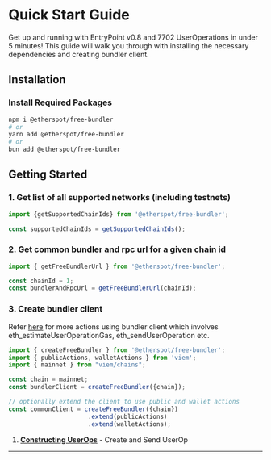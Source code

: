 # Quick Start Guide

Get up and running with EntryPoint v0.8 and 7702 UserOperations in under 5 minutes! This guide will walk you through with installing the necessary dependencies and creating bundler client.

## Installation

### Install Required Packages

```bash
npm i @etherspot/free-bundler
# or
yarn add @etherspot/free-bundler
# or
bun add @etherspot/free-bundler
```

## Getting Started

### 1. Get list of all supported networks (including testnets)
```typescript
import {getSupportedChainIds} from '@etherspot/free-bundler';

const supportedChainIds = getSupportedChainIds();
```

### 2. Get common bundler and rpc url for a given chain id
```typescript
import { getFreeBundlerUrl } from '@etherspot/free-bundler';

const chainId = 1;
const bundlerAndRpcUrl = getFreeBundlerUrl(chainId);
```

### 3. Create bundler client
Refer [here](https://viem.sh/account-abstraction/actions/bundler/estimateUserOperationGas) for more actions using bundler client which involves eth_estimateUserOperationGas, eth_sendUserOperation etc.
```typescript
import { createFreeBundler } from '@etherspot/free-bundler';
import { publicActions, walletActions } from 'viem';
import { mainnet } from "viem/chains";

const chain = mainnet;
const bundlerClient = createFreeBundler({chain});

// optionally extend the client to use public and wallet actions
const commonClient = createFreeBundler({chain})
                      .extend(publicActions)
                      .extend(walletActions);
```

1. **[Constructing UserOps](../userops/basic)** - Create and Send UserOp

---
